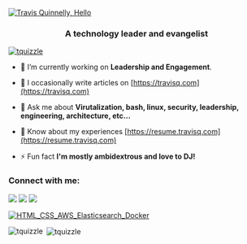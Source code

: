 [![Travis Quinnelly, Hello](https://pimp-my-readme.webapp.io/pimp-my-readme/wavy-banner?subtitle=Hello&title=Travis%20Quinnelly)](https://pimp-my-readme.webapp.io)
<h3 align="center">A technology leader and evangelist</h3>

<p align="left"> <a href="https://twitter.com/tquizzle" target="blank"><img src="https://img.shields.io/twitter/follow/tquizzle?logo=twitter&style=for-the-badge" alt="tquizzle" /></a> </p>

- 🔭 I’m currently working on **Leadership and Engagement**.

- 📝 I occasionally write articles on [https://travisq.com](https://travisq.com)

- 💬 Ask me about **Virutalization, bash, linux, security, leadership, engineering, architecture, etc...**

- 📄 Know about my experiences [https://resume.travisq.com](https://resume.travisq.com)

- ⚡ Fun fact **I'm mostly ambidextrous and love to DJ!**

<h3 align="left">Connect with me:</h3>
<p align="left">
  <a href="https://twitter.com/tquizzle"><img src="https://pimp-my-readme.webapp.io/pimp-my-readme/social-media?social=Twitter" /></a>
  <a href="https://linkedin.com/in/tquinnelly"><img src="https://pimp-my-readme.webapp.io/pimp-my-readme/social-media?social=LinkedIn" /></a>
  <a href="https://instagram.com/tquinnelly"><img src="https://pimp-my-readme.webapp.io/pimp-my-readme/social-media?social=Instagram" /></a>
</p>

[![HTML_CSS_AWS_Elasticsearch_Docker](https://pimp-my-readme.webapp.io/pimp-my-readme/technology?technology=HTML_CSS_AWS_Elasticsearch_Docker)](https://pimp-my-readme.webapp.io)

<p><img align="left" src="https://github-readme-stats.vercel.app/api/top-langs?username=tquizzle&show_icons=true&locale=en&layout=compact" alt="tquizzle" /></p>

<p>&nbsp;<img align="center" src="https://github-readme-stats.vercel.app/api?username=tquizzle&show_icons=true&locale=en" alt="tquizzle" /></p>
